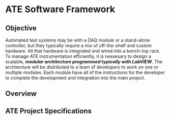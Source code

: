# ATE Software Framework

## Objective
Automated test systems may be with a DAQ module or a stand-alone controller, but they typically require a mix of off-the-shelf and custom hardware. All that hardware is integrated and wired into a bench-top rack. To manage ATE instrumentation efficiently, it is nessesary to design a scalable, ***modular architecture programmed typically with LabVIEW***. The architecture will be distributed to a team of developers to work on one or multiple modules. Each module have all of the instructions for the developer to complete the development and integration into the main project.

## Overview

## ATE Project Specifications
